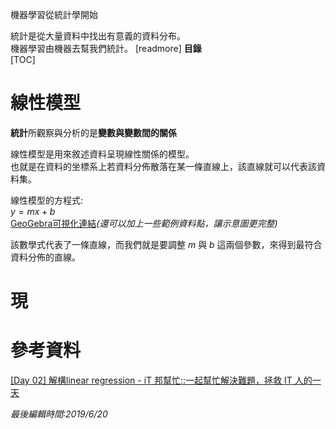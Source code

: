 機器學習從統計學開始

統計是從大量資料中找出有意義的資料分布。  
機器學習由機器去幫我們統計。
[readmore]
**目錄**  
[TOC]
# 線性模型
**統計**所觀察與分析的是**變數與變數間的關係**

線性模型是用來敘述資料呈現線性關係的模型。  
也就是在資料的坐標系上若資料分佈散落在某一條直線上，該直線就可以代表該資料集。

線性模型的方程式:  
$y=mx+b$  
[GeoGebra可視化連結](https://www.geogebra.org/graphing/a762zpwj)*(還可以加上一些範例資料點，讓示意圖更完整)*

該數學式代表了一條直線，而我們就是要調整 $m$ 與 $b$ 這兩個參數，來得到最符合資料分佈的直線。
# 現
# 參考資料
[[Day 02] 解構linear regression - iT 邦幫忙::一起幫忙解決難題，拯救 IT 人的一天](https://ithelp.ithome.com.tw/articles/10186338)

*最後編輯時間:2019/6/20*

<!--tags:
-->
<!--stackedit_data:
eyJoaXN0b3J5IjpbLTQzMzYxMTAxNywtMTE3NzQ0OTY2MSwxOT
M0NDcxODYzLC0xNzA2MDA4MDE3LDczMTk2Mjc2OSwxMzI0NDEw
NTk1LDcxODQzNDcxNywxNzQ0MzY0MDkzXX0=
-->